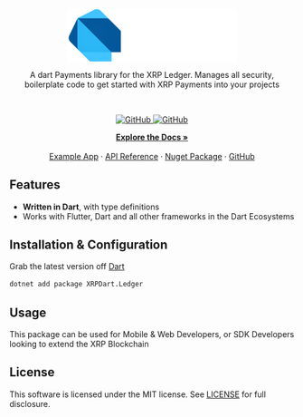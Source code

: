 <br/>
<p align="center">
    <a href="https://github.com/TheArchitect123"><img src="./dart.svg" align="center" width=300/></a>
</p>

<p align="center">
A dart Payments library for the XRP Ledger. Manages all security, boilerplate code to get started with XRP Payments into your projects
</p>
<br/>

<p align="center">
  <a href="https://xrpl.org/docs.html">
  <img alt="GitHub" src="https://img.shields.io/github/license/terra-money/terra.js">
  </a>
  
  <a href="">
  <img alt="GitHub" src="https://img.shields.io/pub/likes/terra_dart?color=red">
  </a>
</p>

<p align="center">
  <a href="https://xrpl.org/docs.html"><strong>Explore the Docs »</strong></a>
  <br />
  <br/>
  <a href="https://xrpl.org/docs.html">Example App</a>
  ·
  <a href="https://xrpl.org/docs.html">API Reference</a>
  ·
  <a href="https://xrpl.org/docs.html">Nuget Package</a>
  ·
  <a href="https://xrpl.org/docs.html">GitHub</a>
</p>

## Features

- **Written in Dart**, with type definitions
- Works with Flutter, Dart and all other frameworks in the Dart Ecosystems

## Installation & Configuration

Grab the latest version off [Dart](https://www.nuget.org/packages/XRPNet.Ledger)

```sh
dotnet add package XRPDart.Ledger
```

## Usage

This package can be used for Mobile & Web Developers, or SDK Developers looking to extend the XRP Blockchain

## License

This software is licensed under the MIT license. See [LICENSE](./LICENSE) for full disclosure.
